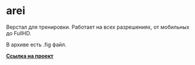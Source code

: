 # arei  

Верстал для тренировки.
Работает на всех разрешениях, от мобильных до FullHD.

В архиве есть .fig файл.  

**[Ссылка на проект](https://fry13.github.io/arei/)**